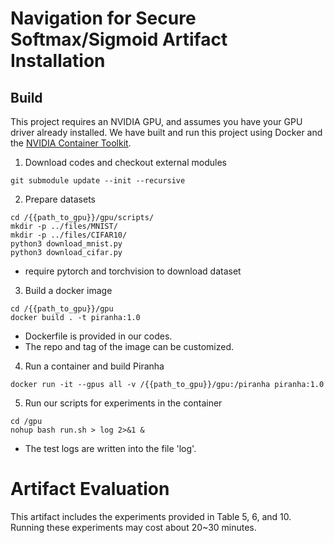 
# Navigation for Secure Softmax/Sigmoid Artifact Installation

## Build

This project requires an NVIDIA GPU, and assumes you have your GPU driver already installed. 
We have built and run this project using Docker and the [NVIDIA Container Toolkit](https://docs.nvidia.com/datacenter/cloud-native/container-toolkit/latest/install-guide.html).

1. Download codes and checkout external modules
```shell
git submodule update --init --recursive
```
2. Prepare datasets
```shell
cd /{{path_to_gpu}}/gpu/scripts/
mkdir -p ../files/MNIST/
mkdir -p ../files/CIFAR10/
python3 download_mnist.py
python3 download_cifar.py
```
* require pytorch and torchvision to download dataset

3. Build a docker image

```shell
cd /{{path_to_gpu}}/gpu
docker build . -t piranha:1.0
```
* Dockerfile is provided in our codes.
* The repo and tag of the image can be customized.

4. Run a container and build Piranha

```shell
docker run -it --gpus all -v /{{path_to_gpu}}/gpu:/piranha piranha:1.0 
```

5. Run our scripts for experiments in the container

```shell
cd /gpu
nohup bash run.sh > log 2>&1 &
```
* The test logs are written into the file 'log'.


# Artifact Evaluation

This artifact includes the experiments provided in Table 5, 6, and 10. Running these experiments may cost about 20~30 minutes.
